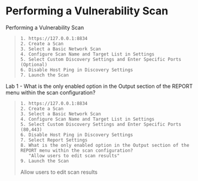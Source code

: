# Performing a Vulnerability Scan

Performing a Vulnerability Scan
>``` shell
>1. https://127.0.0.1:8834
>2. Create a Scan
>3. Select a Basic Network Scan
>4. Configure Scan Name and Target List in Settings
>5. Select Custom Discovery Settings and Enter Specific Ports (Optional)
>6. Disable Host Ping in Discovery Settings
>7. Launch the Scan
>```

Lab 1 - What is the only enabled option in the Output section of the REPORT menu within the scan configuration?
>``` shell
>1. https://127.0.0.1:8834
>2. Create a Scan
>3. Select a Basic Network Scan
>4. Configure Scan Name and Target List in Settings
>5. Select Custom Discovery Settings and Enter Specific Ports (80,443)
>6. Disable Host Ping in Discovery Settings
>7. Select Report Settings
>8. What is the only enabled option in the Output section of the REPORT menu within the scan configuration?
>    "Allow users to edit scan results"
>9. Launch the Scan
>```
>Allow users to edit scan results
